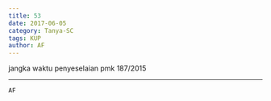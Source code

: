 ```yaml
---
title: 53
date: 2017-06-05
category: Tanya-SC
tags: KUP
author: AF
---
```


jangka waktu penyeselaian pmk 187/2015

---



`AF`
